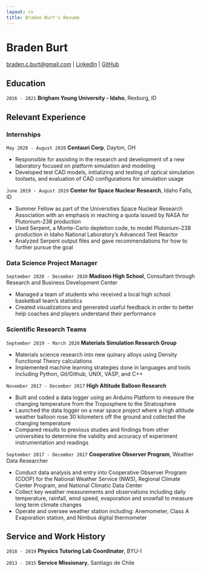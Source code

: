 ```yaml
---
layout: cv
title: Braden Burt's Resume
---
```


<!-- For some help on the wording see [this repository](https://github.com/BYUIDSS/resume_guide) -->

# Braden Burt
<!-- The second prophet of The Church of Jesus Christ of Latter-day Saints. -->

<div id="webaddress">
<a href="braden.c.burt@gmail.com">braden.c.burt@gmail.com</a>
<!-- | <a href="https://byuidatascience.github.io/development.html">Data Science Program</a> -->
| <a href="https://www.linkedin.com/in/bradenburt/">LinkedIn</a>
| <a href="https://github.com/bradenburt25">GitHub</a>
</div>

<!-- https://www.monique.tech/the-art-of-markdown -->

## Education

`2016 - 2021`
__Brigham Young University - Idaho__, Rexburg, ID


## Relevant Experience

### Internships

`May 2020 - August 2020`
__Centauri Corp__, Dayton, OH

- Responsible for assisting in the research and development of a new laboratory focused on platform simulation and modeling
- Developed test CAD models, initializing and testing of optical simulation toolsets, and evaluation of CAD configurations for simulation usage

`June 2019 - August 2019`
__Center for Space Nuclear Research__, Idaho Falls, ID

- Summer Fellow as part of the Universities Space Nuclear Research Association with an emphasis in reaching a quota issued by NASA for Plutonium-238 production
- Used Serpent, a Monte-Carlo depletion code, to model Plutonium-238 production in Idaho National Laboratory’s Advanced Test Reactor
- Analyzed Serpent output files and gave recommendations for how to further pursue the goal


### Data Science Project Manager

`September 2020 - December 2020`
__Madison High School__, Consultant through Research and Business Development Center

- Managed a team of students who received a local high school basketball team’s statistics
- Created visualizations and generated useful feedback in order to better help coaches and players understand their performance


### Scientific Research Teams

`September 2019 - March 2020`
__Materials Simulation Research Group__

- Materials science research into new quinary alloys using Density Functional Theory calculations 
- Implemented machine learning strategies done in languages and tools including Python, Git/Github, UNIX, VASP, and C++


`November 2017 - December 2017`
__High Altitude Balloon Research__ 

- Built and coded a data logger using an Arduino Platform to measure the changing temperature from the Troposphere to the Stratosphere
- Launched the data logger on a near space project where a high altitude weather balloon rose 30 kilometers off the ground and collected the changing temperature
- Compared results to previous studies and findings from other universities to determine the validity and accuracy of experiment instrumentation and readings


 `September 2017 - December 2017`
 __Cooperative Observer Program__, Weather Data Researcher

- Conduct data analysis and entry into Cooperative Observer Program (COOP) for the National Weather Service (NWS), Regional Climate Center Program, and National Climatic Data Center
- Collect key weather measurements and observations including daily temperature, rainfall, wind speed, evaporation and snowfall to measure long term climate changes  
- Operate and oversee weather station including: Anemometer, Class A Evaporation station, and Nimbus digital thermometer 


## Service and Work History

`2018 - 2019`
__Physics Tutoring Lab Coordinator__, BYU-I


`2013 - 2015`
__Service Missionary__, Santiago de Chile

<!-- ### Footer

Last updated: March 2021 -->


